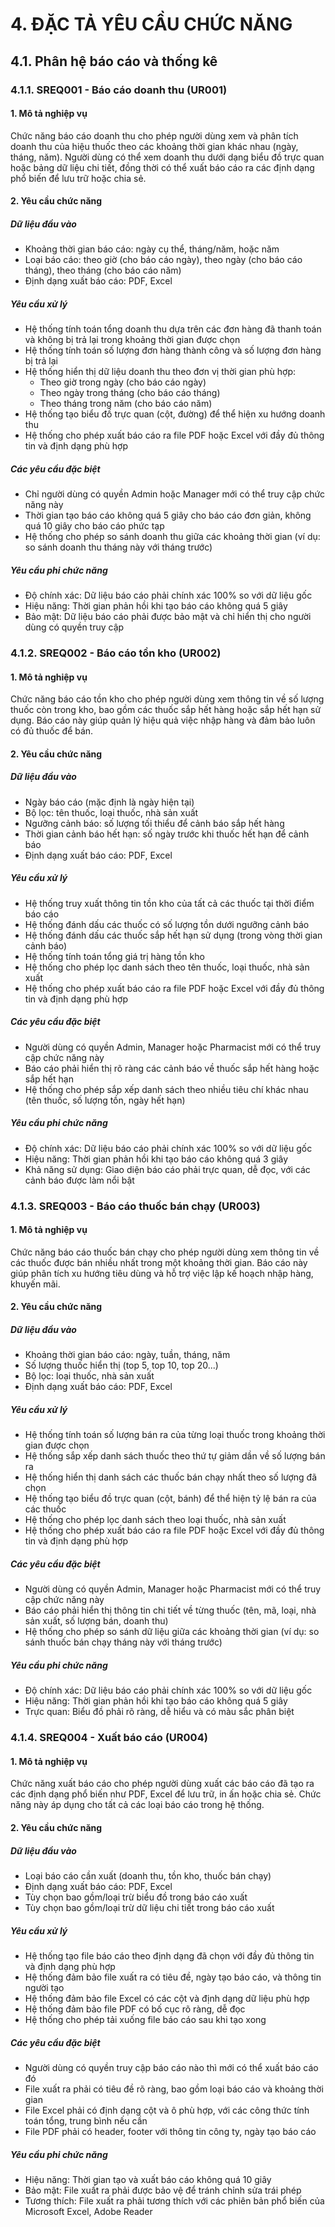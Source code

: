 # 4. ĐẶC TẢ YÊU CẦU CHỨC NĂNG

## 4.1. Phân hệ báo cáo và thống kê

### 4.1.1. SREQ001 - Báo cáo doanh thu (UR001)

#### 1. Mô tả nghiệp vụ
Chức năng báo cáo doanh thu cho phép người dùng xem và phân tích doanh thu của hiệu thuốc theo các khoảng thời gian khác nhau (ngày, tháng, năm). Người dùng có thể xem doanh thu dưới dạng biểu đồ trực quan hoặc bảng dữ liệu chi tiết, đồng thời có thể xuất báo cáo ra các định dạng phổ biến để lưu trữ hoặc chia sẻ.

#### 2. Yêu cầu chức năng

##### Dữ liệu đầu vào
- Khoảng thời gian báo cáo: ngày cụ thể, tháng/năm, hoặc năm
- Loại báo cáo: theo giờ (cho báo cáo ngày), theo ngày (cho báo cáo tháng), theo tháng (cho báo cáo năm)
- Định dạng xuất báo cáo: PDF, Excel

##### Yêu cầu xử lý
- Hệ thống tính toán tổng doanh thu dựa trên các đơn hàng đã thanh toán và không bị trả lại trong khoảng thời gian được chọn
- Hệ thống tính toán số lượng đơn hàng thành công và số lượng đơn hàng bị trả lại
- Hệ thống hiển thị dữ liệu doanh thu theo đơn vị thời gian phù hợp:
  - Theo giờ trong ngày (cho báo cáo ngày)
  - Theo ngày trong tháng (cho báo cáo tháng)
  - Theo tháng trong năm (cho báo cáo năm)
- Hệ thống tạo biểu đồ trực quan (cột, đường) để thể hiện xu hướng doanh thu
- Hệ thống cho phép xuất báo cáo ra file PDF hoặc Excel với đầy đủ thông tin và định dạng phù hợp

##### Các yêu cầu đặc biệt
- Chỉ người dùng có quyền Admin hoặc Manager mới có thể truy cập chức năng này
- Thời gian tạo báo cáo không quá 5 giây cho báo cáo đơn giản, không quá 10 giây cho báo cáo phức tạp
- Hệ thống cho phép so sánh doanh thu giữa các khoảng thời gian (ví dụ: so sánh doanh thu tháng này với tháng trước)

##### Yêu cầu phi chức năng
- Độ chính xác: Dữ liệu báo cáo phải chính xác 100% so với dữ liệu gốc
- Hiệu năng: Thời gian phản hồi khi tạo báo cáo không quá 5 giây
- Bảo mật: Dữ liệu báo cáo phải được bảo mật và chỉ hiển thị cho người dùng có quyền truy cập

### 4.1.2. SREQ002 - Báo cáo tồn kho (UR002)

#### 1. Mô tả nghiệp vụ
Chức năng báo cáo tồn kho cho phép người dùng xem thông tin về số lượng thuốc còn trong kho, bao gồm các thuốc sắp hết hàng hoặc sắp hết hạn sử dụng. Báo cáo này giúp quản lý hiệu quả việc nhập hàng và đảm bảo luôn có đủ thuốc để bán.

#### 2. Yêu cầu chức năng

##### Dữ liệu đầu vào
- Ngày báo cáo (mặc định là ngày hiện tại)
- Bộ lọc: tên thuốc, loại thuốc, nhà sản xuất
- Ngưỡng cảnh báo: số lượng tối thiểu để cảnh báo sắp hết hàng
- Thời gian cảnh báo hết hạn: số ngày trước khi thuốc hết hạn để cảnh báo
- Định dạng xuất báo cáo: PDF, Excel

##### Yêu cầu xử lý
- Hệ thống truy xuất thông tin tồn kho của tất cả các thuốc tại thời điểm báo cáo
- Hệ thống đánh dấu các thuốc có số lượng tồn dưới ngưỡng cảnh báo
- Hệ thống đánh dấu các thuốc sắp hết hạn sử dụng (trong vòng thời gian cảnh báo)
- Hệ thống tính toán tổng giá trị hàng tồn kho
- Hệ thống cho phép lọc danh sách theo tên thuốc, loại thuốc, nhà sản xuất
- Hệ thống cho phép xuất báo cáo ra file PDF hoặc Excel với đầy đủ thông tin và định dạng phù hợp

##### Các yêu cầu đặc biệt
- Người dùng có quyền Admin, Manager hoặc Pharmacist mới có thể truy cập chức năng này
- Báo cáo phải hiển thị rõ ràng các cảnh báo về thuốc sắp hết hàng hoặc sắp hết hạn
- Hệ thống cho phép sắp xếp danh sách theo nhiều tiêu chí khác nhau (tên thuốc, số lượng tồn, ngày hết hạn)

##### Yêu cầu phi chức năng
- Độ chính xác: Dữ liệu báo cáo phải chính xác 100% so với dữ liệu gốc
- Hiệu năng: Thời gian phản hồi khi tạo báo cáo không quá 3 giây
- Khả năng sử dụng: Giao diện báo cáo phải trực quan, dễ đọc, với các cảnh báo được làm nổi bật

### 4.1.3. SREQ003 - Báo cáo thuốc bán chạy (UR003)

#### 1. Mô tả nghiệp vụ
Chức năng báo cáo thuốc bán chạy cho phép người dùng xem thông tin về các thuốc được bán nhiều nhất trong một khoảng thời gian. Báo cáo này giúp phân tích xu hướng tiêu dùng và hỗ trợ việc lập kế hoạch nhập hàng, khuyến mãi.

#### 2. Yêu cầu chức năng

##### Dữ liệu đầu vào
- Khoảng thời gian báo cáo: ngày, tuần, tháng, năm
- Số lượng thuốc hiển thị (top 5, top 10, top 20...)
- Bộ lọc: loại thuốc, nhà sản xuất
- Định dạng xuất báo cáo: PDF, Excel

##### Yêu cầu xử lý
- Hệ thống tính toán số lượng bán ra của từng loại thuốc trong khoảng thời gian được chọn
- Hệ thống sắp xếp danh sách thuốc theo thứ tự giảm dần về số lượng bán ra
- Hệ thống hiển thị danh sách các thuốc bán chạy nhất theo số lượng đã chọn
- Hệ thống tạo biểu đồ trực quan (cột, bánh) để thể hiện tỷ lệ bán ra của các thuốc
- Hệ thống cho phép lọc danh sách theo loại thuốc, nhà sản xuất
- Hệ thống cho phép xuất báo cáo ra file PDF hoặc Excel với đầy đủ thông tin và định dạng phù hợp

##### Các yêu cầu đặc biệt
- Người dùng có quyền Admin, Manager hoặc Pharmacist mới có thể truy cập chức năng này
- Báo cáo phải hiển thị thông tin chi tiết về từng thuốc (tên, mã, loại, nhà sản xuất, số lượng bán, doanh thu)
- Hệ thống cho phép so sánh dữ liệu giữa các khoảng thời gian (ví dụ: so sánh thuốc bán chạy tháng này với tháng trước)

##### Yêu cầu phi chức năng
- Độ chính xác: Dữ liệu báo cáo phải chính xác 100% so với dữ liệu gốc
- Hiệu năng: Thời gian phản hồi khi tạo báo cáo không quá 5 giây
- Trực quan: Biểu đồ phải rõ ràng, dễ hiểu và có màu sắc phân biệt

### 4.1.4. SREQ004 - Xuất báo cáo (UR004)

#### 1. Mô tả nghiệp vụ
Chức năng xuất báo cáo cho phép người dùng xuất các báo cáo đã tạo ra các định dạng phổ biến như PDF, Excel để lưu trữ, in ấn hoặc chia sẻ. Chức năng này áp dụng cho tất cả các loại báo cáo trong hệ thống.

#### 2. Yêu cầu chức năng

##### Dữ liệu đầu vào
- Loại báo cáo cần xuất (doanh thu, tồn kho, thuốc bán chạy)
- Định dạng xuất báo cáo: PDF, Excel
- Tùy chọn bao gồm/loại trừ biểu đồ trong báo cáo xuất
- Tùy chọn bao gồm/loại trừ dữ liệu chi tiết trong báo cáo xuất

##### Yêu cầu xử lý
- Hệ thống tạo file báo cáo theo định dạng đã chọn với đầy đủ thông tin và định dạng phù hợp
- Hệ thống đảm bảo file xuất ra có tiêu đề, ngày tạo báo cáo, và thông tin người tạo
- Hệ thống đảm bảo file Excel có các cột và định dạng dữ liệu phù hợp
- Hệ thống đảm bảo file PDF có bố cục rõ ràng, dễ đọc
- Hệ thống cho phép tải xuống file báo cáo sau khi tạo xong

##### Các yêu cầu đặc biệt
- Người dùng có quyền truy cập báo cáo nào thì mới có thể xuất báo cáo đó
- File xuất ra phải có tiêu đề rõ ràng, bao gồm loại báo cáo và khoảng thời gian
- File Excel phải có định dạng cột và ô phù hợp, với các công thức tính toán tổng, trung bình nếu cần
- File PDF phải có header, footer với thông tin công ty, ngày tạo báo cáo

##### Yêu cầu phi chức năng
- Hiệu năng: Thời gian tạo và xuất báo cáo không quá 10 giây
- Bảo mật: File xuất ra phải được bảo vệ để tránh chỉnh sửa trái phép
- Tương thích: File xuất ra phải tương thích với các phiên bản phổ biến của Microsoft Excel, Adobe Reader
